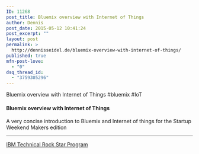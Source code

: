 ```yaml
---
ID: 11268
post_title: Bluemix overview with Internet of Things
author: Dennis
post_date: 2015-05-12 10:41:24
post_excerpt: ""
layout: post
permalink: >
  http://dennisseidel.de/bluemix-overview-with-internet-of-things/
published: true
mfn-post-love:
  - "0"
dsq_thread_id:
  - "3759305296"
---
```

<p>Bluemix overview with Internet of Things #bluemix #IoT</p>

<h4><a href='http://bit.ly/1G2qk2I' style='text-decoration: none' target='_blank'>Bluemix overview with Internet of Things</a></h4>

<p>A very concise introduction to Bluemix and Internet of things for the Startup Weekend Makers edition</p>

<hr />

<p><a href='http://trs.voicestorm.com' target='_blank'>IBM Technical Rock Star Program</a></p>